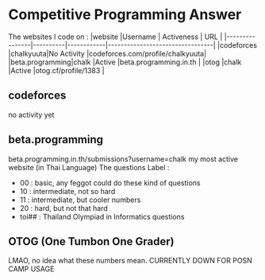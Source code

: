# Competitive Programming Answer
The websites I code on :
|website         |Username  | Activeness | URL                             |
|----------------|----------|------------|---------------------------------|
|codeforces      |chalkyuuta|No Activity |codeforces.com/profile/chalkyuuta|
|beta.programming|chalk     |Active      |beta.programming.in.th           |
|otog            |chalk     |Active      |otog.cf/profile/1383             |

## codeforces
no activity yet

## beta.programming
beta.programming.in.th/submissions?username=chalk
my most active website (in Thai Language)
The questions Label :
- 00 : basic, any feggot could do these kind of questions
- 10 : intermediate, not so hard
- 11 : intermediate, but cooler numbers
- 20 : hard, but not that hard
- toi## : Thailand Olympiad in Informatics questions

## OTOG (One Tumbon One Grader)
LMAO, no idea what these numbers mean.
CURRENTLY DOWN FOR POSN CAMP USAGE
